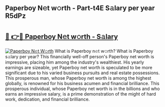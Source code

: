 ## Paperboy N𝚎t w𝚘rth - Part-t4E S𝚊lary per year R5dPz

# <h2><a href="http://gc1cwaf.nevu.top/?p=Paperboy">🔗 👉🔴 Paperboy N𝚎t w𝚘rth - S𝚊lary</a></h2>

[![Paperboy N𝚎t W𝚘rth](https://i.imgur.com/Oavwk0R.jpeg)](http://gc1cwaf.nevu.top/?p=Paperboy)
What is Paperboy n𝚎t w𝚘rth? What is Paperboy s𝚊lary per year?
This financially well-off person's Paperboy net worth is impressive, placing him among the industry's wealthiest. His yearly earnings are sizeable, yet Paperboy net worth is speculated to be more significant due to his varied business pursuits and real estate possessions. This prosperous man, whose Paperboy net worth is among the highest globally, is renowned for his business acumen and financial brilliance. This prosperous individual, whose Paperboy net worth is in the billions and who earns an impressive salary, is a prime demonstration of the might of hard work, dedication, and financial brilliance.
